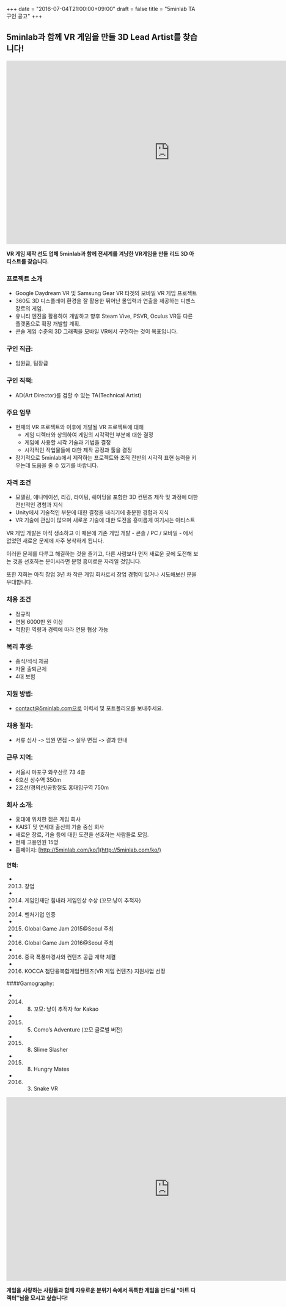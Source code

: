 +++
date = "2016-07-04T21:00:00+09:00"
draft = false
title = "5minlab TA 구인 공고"
+++

## 5minlab과 함께 VR 게임을 만들 3D Lead Artist를 찾습니다!


<iframe width="854" height="480" src="https://www.youtube.com/embed/CuK98mMg-j0?rel=0&autoplay=1" frameborder="0" allowfullscreen></iframe>


**VR 게임 제작 선도 업체 5minlab과 함께 전세계를 겨냥한 VR게임을 만들 리드 3D 아티스트를 찾습니다.**




### 프로젝트 소개

* Google Daydream VR 및 Samsung Gear VR 타겟의 모바일 VR 게임 프로젝트
* 360도 3D 디스플레이 환경을 잘 활용한 뛰어난 몰입력과 연출을 제공하는 디펜스 장르의 게임. 
* 유니티 엔진을 활용하여 개발하고 향후 Steam Vive, PSVR, Oculus VR등 다른 플랫폼으로 확장 개발할 계획.
* 콘솔 게임 수준의 3D 그래픽을 모바일 VR에서 구현하는 것이 목표입니다. 


### 구인 직급:

* 임원급, 팀장급


### 구인 직책:

* AD(Art Director)를 겸할 수 있는 TA(Technical Artist)


### 주요 업무

* 현재의 VR 프로젝트와 이후에 개발될 VR 프로젝트에 대해
  * 게임 디렉터와 상의하여 게임의 시각적인 부분에 대한 결정
  * 게임에 사용할 시각 기술과 기법을 결정
  * 시각적인 작업물들에 대한 제작 공정과 툴을 결정
* 장기적으로 5minlab에서 제작하는 프로젝트와 조직 전반의 시각적 표현 능력을 키우는데 도움을 줄 수 있기를 바랍니다.


### 자격 조건

* 모델링, 애니메이션, 리깅, 라이팅, 쉐이딩을 포함한 3D 컨텐츠 제작 및 과정에 대한 전반적인 경험과 지식 
* Unity에서 기술적인 부분에 대한 결정을 내리기에 충분한 경험과 지식 
* VR 기술에 관심이 많으며 새로운 기술에 대한 도전을 흥미롭게 여기시는 아티스트


VR 게임 개발은 아직 생소하고 이 때문에 기존 게임 개발 - 콘솔 / PC / 모바일 - 에서 없었던 새로운 문제에 자주 봉착하게 됩니다. 

이러한 문제를 다루고 해결하는 것을 즐기고, 다른 사람보다 먼저 새로운 곳에 도전해 보는 것을 선호하는 분이시라면 분명 흥미로운 자리일 것입니다. 

또한 저희는 아직 창업 3년 차 작은 게임 회사로서 창업 경험이 있거나 시도해보신 분을 우대합니다. 
 

 
### 채용 조건

* 정규직
* 연봉 6000만 원 이상
* 적합한 역량과 경력에 따라 연봉 협상 가능


### 복리 후생:

* 중식/석식 제공
* 자율 출퇴근제
* 4대 보험 


### 지원 방법:

* contact@5minlab.com으로 이력서 및 포트폴리오를 보내주세요.


### 채용 절차:

* 서류 심사 -> 임원 면접 -> 실무 면접 -> 결과 안내


### 근무 지역:

* 서울시 마포구 와우산로 73 4층 
* 6호선 상수역 350m
* 2호선/경의선/공항철도 홍대입구역 750m


### 회사 소개:

* 홍대에 위치한 젊은 게임 회사
* KAIST 및 연세대 출신의 기술 중심 회사
* 새로운 장르, 기술 등에 대한 도전을 선호하는 사람들로 모임.
* 현재 고용인원 15명
* 홈페이지: [http://5minlab.com/ko/](http://5minlab.com/ko/)


#### 연혁:

* 2013. 창업
* 2014. 게임인재단 힘내라 게임인상 수상 (꼬모:냥이 추적자)
* 2014. 벤처기업 인증
* 2015. Global Game Jam 2015@Seoul 주최
* 2016. Global Game Jam 2016@Seoul 주최
* 2016. 중국 폭풍마경사와 컨텐츠 공급 계약 체결 
* 2016. KOCCA 첨단융복합게임컨텐츠(VR 게임 컨텐츠) 지원사업 선정 
 

####Gamography:

* 2014. 8. 꼬모: 냥이 추적자 for Kakao
* 2015. 5. Como’s Adventure (꼬모 글로벌 버전)
* 2015. 8. Slime Slasher
* 2015. 8. Hungry Mates
* 2016. 3. Snake VR 



<iframe width="854" height="480" src="https://www.youtube.com/embed/5O36iqNUTpI" frameborder="0" allowfullscreen></iframe>


**게임을 사랑하는 사람들과 함께 자유로운 분위기 속에서 독특한 게임을 만드실 “아트 디렉터"님을 모시고 싶습니다!**


